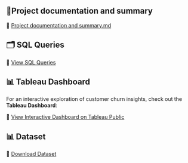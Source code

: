 ## 📄Project documentation and summary

🔗 [Project documentation and summary.md](https://github.com/batoul5/Banking-Customer-Churn-Analysis/blob/main/Project%20documentation%20and%20summary.md)
  
## 🗂 SQL Queries  
🔗 [View SQL Queries](https://github.com/batoul5/Banking-Customer-Churn-Analysis/blob/main/ChurnQueries.sql)

## 📊 Tableau Dashboard  
For an interactive exploration of customer churn insights, check out the **Tableau Dashboard**:

🔗 [View Interactive Dashboard on Tableau Public](https://public.tableau.com/views/ChurnTableau/CustomerOverviewDashboard?:language=en-US&:sid=&:redirect=auth&:display_count=n&:origin=viz_share_link)

## 📊 Dataset  
🔗 [Download Dataset](https://github.com/batoul5/Banking-Customer-Churn-Analysis/blob/main/Churn_Modelling_202502231948.sql)  
